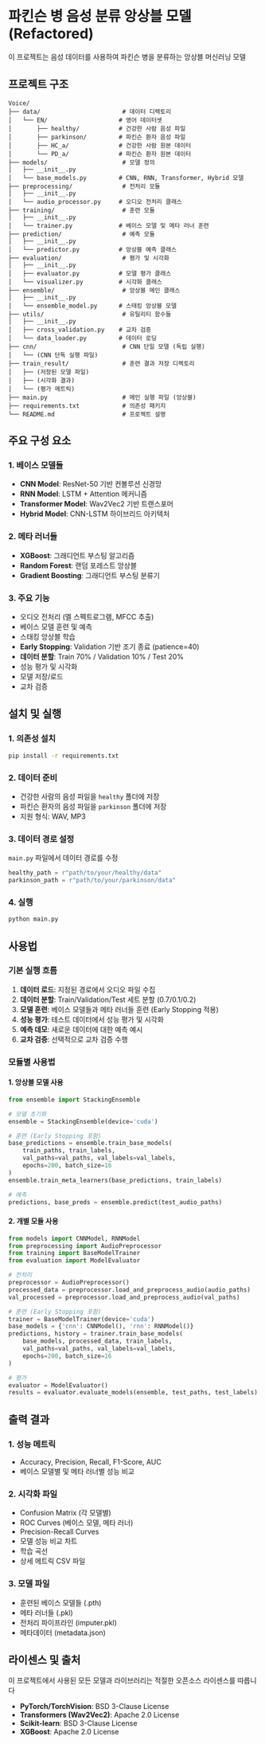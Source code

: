 # 파킨슨 병 음성 분류 앙상블 모델 (Refactored)

이 프로젝트는 음성 데이터를 사용하여 파킨슨 병을 분류하는 앙상블 머신러닝 모델

## 프로젝트 구조

```
Voice/
├── data/                       # 데이터 디렉토리
│   └── EN/                    # 영어 데이터셋
│       ├── healthy/           # 건강한 사람 음성 파일
│       ├── parkinson/         # 파킨슨 환자 음성 파일
│       ├── HC_a/              # 건강한 사람 원본 데이터
│       └── PD_a/              # 파킨슨 환자 원본 데이터
├── models/                     # 모델 정의
│   ├── __init__.py
│   └── base_models.py         # CNN, RNN, Transformer, Hybrid 모델
├── preprocessing/              # 전처리 모듈
│   ├── __init__.py
│   └── audio_processor.py     # 오디오 전처리 클래스
├── training/                   # 훈련 모듈
│   ├── __init__.py
│   └── trainer.py             # 베이스 모델 및 메타 러너 훈련
├── prediction/                 # 예측 모듈
│   ├── __init__.py
│   └── predictor.py           # 앙상블 예측 클래스
├── evaluation/                 # 평가 및 시각화
│   ├── __init__.py
│   ├── evaluator.py           # 모델 평가 클래스
│   └── visualizer.py          # 시각화 클래스
├── ensemble/                   # 앙상블 메인 클래스
│   ├── __init__.py
│   └── ensemble_model.py      # 스태킹 앙상블 모델
├── utils/                      # 유틸리티 함수들
│   ├── __init__.py
│   ├── cross_validation.py    # 교차 검증
│   └── data_loader.py         # 데이터 로딩
├── cnn/                        # CNN 단일 모델 (독립 실행)
│   └── (CNN 단독 실행 파일)
├── train_result/               # 훈련 결과 저장 디렉토리
│   ├── (저장된 모델 파일)
│   ├── (시각화 결과)
│   └── (평가 메트릭)
├── main.py                     # 메인 실행 파일 (앙상블)
├── requirements.txt            # 의존성 패키지
└── README.md                   # 프로젝트 설명
```

## 주요 구성 요소

### 1. 베이스 모델들
- **CNN Model**: ResNet-50 기반 컨볼루션 신경망
- **RNN Model**: LSTM + Attention 메커니즘
- **Transformer Model**: Wav2Vec2 기반 트랜스포머
- **Hybrid Model**: CNN-LSTM 하이브리드 아키텍처

### 2. 메타 러너들
- **XGBoost**: 그래디언트 부스팅 알고리즘
- **Random Forest**: 랜덤 포레스트 앙상블
- **Gradient Boosting**: 그래디언트 부스팅 분류기

### 3. 주요 기능
- 오디오 전처리 (멜 스펙트로그램, MFCC 추출)
- 베이스 모델 훈련 및 예측
- 스태킹 앙상블 학습
- **Early Stopping**: Validation 기반 조기 종료 (patience=40)
- **데이터 분할**: Train 70% / Validation 10% / Test 20%
- 성능 평가 및 시각화
- 모델 저장/로드
- 교차 검증

## 설치 및 실행

### 1. 의존성 설치
```bash
pip install -r requirements.txt
```

### 2. 데이터 준비
- 건강한 사람의 음성 파일을 `healthy` 폴더에 저장
- 파킨슨 환자의 음성 파일을 `parkinson` 폴더에 저장
- 지원 형식: WAV, MP3

### 3. 데이터 경로 설정
`main.py` 파일에서 데이터 경로를 수정
```python
healthy_path = r"path/to/your/healthy/data"
parkinson_path = r"path/to/your/parkinson/data"
```

### 4. 실행
```bash
python main.py
```

## 사용법

### 기본 실행 흐름
1. **데이터 로드**: 지정된 경로에서 오디오 파일 수집
2. **데이터 분할**: Train/Validation/Test 세트 분할 (0.7/0.1/0.2)
3. **모델 훈련**: 베이스 모델들과 메타 러너들 훈련 (Early Stopping 적용)
4. **성능 평가**: 테스트 데이터에서 성능 평가 및 시각화
5. **예측 데모**: 새로운 데이터에 대한 예측 예시
6. **교차 검증**: 선택적으로 교차 검증 수행

### 모듈별 사용법

#### 1. 앙상블 모델 사용
```python
from ensemble import StackingEnsemble

# 모델 초기화
ensemble = StackingEnsemble(device='cuda')

# 훈련 (Early Stopping 포함)
base_predictions = ensemble.train_base_models(
    train_paths, train_labels,
    val_paths=val_paths, val_labels=val_labels,
    epochs=200, batch_size=16
)
ensemble.train_meta_learners(base_predictions, train_labels)

# 예측
predictions, base_preds = ensemble.predict(test_audio_paths)
```

#### 2. 개별 모듈 사용
```python
from models import CNNModel, RNNModel
from preprocessing import AudioPreprocessor
from training import BaseModelTrainer
from evaluation import ModelEvaluator

# 전처리
preprocessor = AudioPreprocessor()
processed_data = preprocessor.load_and_preprocess_audio(audio_paths)
val_processed = preprocessor.load_and_preprocess_audio(val_paths)

# 훈련 (Early Stopping 포함)
trainer = BaseModelTrainer(device='cuda')
base_models = {'cnn': CNNModel(), 'rnn': RNNModel()}
predictions, history = trainer.train_base_models(
    base_models, processed_data, train_labels,
    val_paths=val_paths, val_labels=val_labels,
    epochs=200, batch_size=16
)

# 평가
evaluator = ModelEvaluator()
results = evaluator.evaluate_models(ensemble, test_paths, test_labels)
```

## 출력 결과

### 1. 성능 메트릭
- Accuracy, Precision, Recall, F1-Score, AUC
- 베이스 모델별 및 메타 러너별 성능 비교

### 2. 시각화 파일
- Confusion Matrix (각 모델별)
- ROC Curves (베이스 모델, 메타 러너)
- Precision-Recall Curves
- 모델 성능 비교 차트
- 학습 곡선
- 상세 메트릭 CSV 파일

### 3. 모델 파일
- 훈련된 베이스 모델들 (.pth)
- 메타 러너들 (.pkl)
- 전처리 파이프라인 (imputer.pkl)
- 메타데이터 (metadata.json)

## 라이센스 및 출처

이 프로젝트에서 사용된 모든 모델과 라이브러리는 적절한 오픈소스 라이센스를 따릅니다

- **PyTorch/TorchVision**: BSD 3-Clause License
- **Transformers (Wav2Vec2)**: Apache 2.0 License
- **Scikit-learn**: BSD 3-Clause License
- **XGBoost**: Apache 2.0 License

